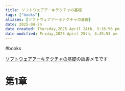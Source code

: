```yaml
---
title: ソフトウェアアーキテクチャの基礎
tags: ["books"]
aliases: [ソフトウェアアーキテクチャの基礎]
date: 2025-04-24
date created: Thursday,2025 April 24th, 3:16:56 pm
date modified: Friday,2025 April 25th, 4:49:53 pm
---
```


#books

[ソフトウェアアーキテクチャの基礎](https://www.oreilly.co.jp//books/9784873119823/)の読書メモです

# 第1章
